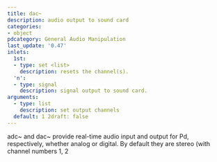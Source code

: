 ```yaml
---
title: dac~
description: audio output to sound card
categories:
- object
pdcategory: General Audio Manipulation
last_update: '0.47'
inlets:
  1st:
  - type: set <list>
    description: resets the channel(s).
  'n':
  - type: signal
    description: signal output to sound card.
arguments:
  - type: list
    description: set output channels 
  default: 1 2draft: false
---
```

adc~ and dac~ provide real-time audio input and output for Pd, respectively, whether analog or digital. By default they are stereo (with channel numbers 1, 2